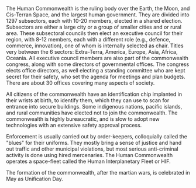 The Human Commonwealth is the ruling body over the Earth, the Moon, and Cis-Terran Space, and the largest human government. They are divided into 1297 subsectors, each with 10-20 members, elected in a shared election. Subsectors are either a large city or a group of smaller cities and or rural area. These subsectoral councils then elect an executive council for their region, with 8-12 members, each with a different role (e.g., defence, commerce, innovation), one of whom is internally selected as chair. Titles very between the 6 sectors: Extra-Terra, America, Europe, Asia, Africa, Oceania. All executive council members are also part of the commonwealth congress, along with some directors of governmental offices. The congress elects office directors, as well electing a standing committee who are kept secret for their safety, who set the agenda for meetings and plan budgets. There are about 30 offices covering many aspects of society.

All citizens of the commonwealth have an identification chip implanted in their wrists at birth, to identify them, which they can use to scan for entrance into secure buildings. Some indigenous nations, pacific islands, and rural communities have elected not to join the commonwealth. The commonwealth is highly bureaucratic, and is slow to adopt new technologies with an extensive safety approval process. 

Enforcement is usually carried out by order-keepers, colloquially called the "blues" for their uniforms. They mostly bring a sense of justice and hand out traffic and other municipal violations, but most serious anti-criminal activity is done using hired mercenaries. The Human Commonwealth operates a space-fleet called the Human Interplanetary Fleet or HIF.

The formation of the commonwealth, after the martian wars, is celebrated in May as Unification Day.